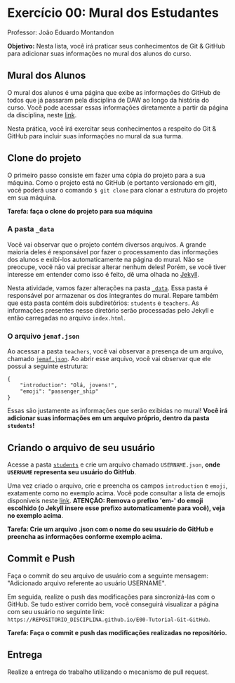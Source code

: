 # Exercício 00: Mural dos Estudantes 

Professor: João Eduardo Montandon

**Objetivo:** Nesta lista, você irá praticar seus conhecimentos de Git & GitHub para adicionar suas informações no mural dos alunos do curso.
## Mural dos Alunos

O mural dos alunos é uma página que exibe as informações do GitHub de todos que já passaram pela disciplina de DAW ao longo da história do curso.
Você pode acessar essas informações diretamente a partir da página da disciplina, neste [link](https://coltec-daw.github.io/students.html).

Nesta prática, você irá exercitar seus conhecimentos a respeito do Git & GitHub para incluir suas informações no mural da sua turma.


## Clone do projeto

O primeiro passo consiste em fazer uma cópia do projeto para a sua máquina.
Como o projeto está no GitHub (e portanto versionado em git), você poderá usar o comando `$ git clone` para clonar a estrutura do projeto em sua máquina.

**Tarefa: faça o clone do projeto para sua máquina**

### A pasta `_data`

Você vai observar que o projeto contém diversos arquivos.
A grande maioria deles é responsável por fazer o processamento das informações dos alunos e exibí-los automaticamente na página do mural.
Não se preocupe, você não vai precisar alterar nenhum deles! 
Porém, se você tiver interesse em entender como isso é feito, dê uma olhada no [Jekyll](https://jekyllrb.com/).

Nesta atividade, vamos fazer alterações na pasta [`_data`](_data/).
Essa pasta é responsável por armazenar os dos integrantes do mural. 
Repare também que esta pasta contém dois subdiretórios: `students` e `teachers`.
As informações presentes nesse diretório serão processadas pelo Jekyll e então carregadas no arquivo `index.html`.

### O arquivo `jemaf.json`

Ao acessar a pasta `teachers`, você vai observar a presença de um arquivo, chamado [`jemaf.json`](_data/teachers/jemaf.json).
Ao abrir esse arquivo, você vai observar que ele possui a seguinte estrutura: 

```
{
    "introduction": "Olá, jovens!",
    "emoji": "passenger_ship"
}
```

Essas são justamente as informações que serão exibidas no mural!
**Você irá adicionar suas informações em um arquivo próprio, dentro da pasta `students`!**

## Criando o arquivo de seu usuário

Acesse a pasta [`students`](_data/students) e crie um arquivo chamado `USERNAME.json`, **onde `USERNAME` representa seu usuário do GitHub**.

Uma vez criado o arquivo, crie e preencha os campos `introduction` e `emoji`, exatamente como no exemplo acima.
Você pode consultar a lista de emojis disponíveis neste [link](https://emoji-css.afeld.me/).
**ATENÇÃO: Remova o prefixo 'em-' do emoji escolhido (o Jekyll insere esse prefixo automaticamente para você), veja no exemplo acima**.

**Tarefa: Crie um arquivo .json com o nome do seu usuário do GitHub e preencha as informações conforme exemplo acima.**

## Commit e Push

Faça o commit do seu arquivo de usuário com a seguinte mensagem: "Adicionado arquivo referente ao usuário USERNAME".

Em seguida, realize o push das modificações para sincronizá-las com o GitHub.
Se tudo estiver corrido bem, você conseguirá visualizar a página com seu usuário no seguinte link: `https://REPOSITORIO_DISCIPLINA.github.io/E00-Tutorial-Git-GitHub`.

**Tarefa: Faça o commit e push das modificações realizadas no repositório.**

## Entrega

Realize a entrega do trabalho utilizando o mecanismo de pull request.
